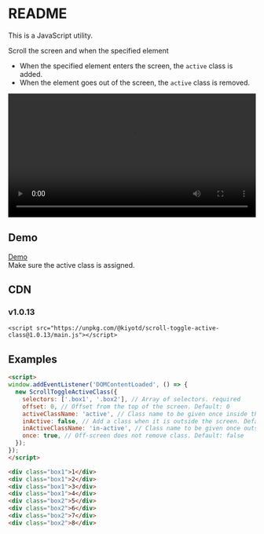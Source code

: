# README

This is a JavaScript utility.  

Scroll the screen and when the specified element
- When the specified element enters the screen, the `active` class is added.
- When the element goes out of the screen, the `active` class is removed.

<video controls src="https://user-images.githubusercontent.com/41136135/236068882-596be7ce-b542-4ec2-9a62-83636b7f3200.mp4" width="100%"></video>

## Demo

[Demo](https://docs.kiyotd.com/scroll-toggle-active-class/demo/)  
Make sure the active class is assigned.

## CDN

### v1.0.13
```shell
<script src="https://unpkg.com/@kiyotd/scroll-toggle-active-class@1.0.13/main.js"></script>
````

## Examples

```html
<script>
window.addEventListener('DOMContentLoaded', () => {
  new ScrollToggleActiveClass({
    selectors: ['.box1', '.box2'], // Array of selectors. required
    offset: 0, // Offset from the top of the screen. Default: 0
    activeClassName: 'active', // Class name to be given once inside the screen. Default: 'active'
    inActive: false, // Add a class when it is outside the screen. Default: false
    inActiveClassName: 'in-active', // Class name to be given once outside the screen. Default: 'in-active'
    once: true, // Off-screen does not remove class. Default: false
  });
});
</script>

<div class="box1">1</div>
<div class="box1">2</div>
<div class="box1">3</div>
<div class="box1">4</div>
<div class="box2">5</div>
<div class="box2">6</div>
<div class="box2">7</div>
<div class="box2">8</div>
```
